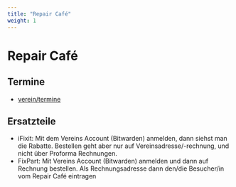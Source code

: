 ```yaml
---
title: "Repair Café"
weight: 1
---
```


# Repair Café

## Termine

- [verein/termine](/docs/verein/termine/#repair-café)

## Ersatzteile

- iFixit: Mit dem Vereins Account (Bitwarden) anmelden, dann siehst man die Rabatte. Bestellen geht aber nur auf Vereinsadresse/-rechnung, und nicht über Proforma Rechnungen.
- FixPart: Mit Vereins Account (Bitwarden) anmelden und dann auf Rechnung bestellen. Als Rechnungsadresse dann den/die Besucher/in vom Repair Café eintragen
